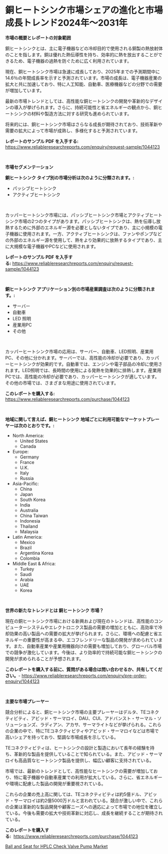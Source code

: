 <p><h1>銅ヒートシンク市場シェアの進化と市場成長トレンド2024年〜2031年</h1></p><p><strong>市場の概要とレポートの対象範囲</strong></p>
<p><p>銅ヒートシンクとは、主に電子機器などの冷却目的で使用される銅製の熱放射体のことを指します。銅は優れた熱伝導性を持ち、効率的に熱を放出することができるため、電子機器の過熱を防ぐために広く利用されています。</p><p>現在、銅ヒートシンク市場は急速に成長しており、2025年までの予測期間中に14.6％の年間成長率を示すと予測されています。市場の成長は、電子機器産業の拡大と共に加速しており、特に人工知能、自動車、医療機器などの分野での需要が増加しています。</p><p>最新の市場トレンドとしては、高性能な銅ヒートシンクの開発や革新的なデザインの導入が挙げられます。さらに、持続可能性と省エネルギーの観点から、銅ヒートシンクの材料や製造方法に対する研究も進められています。</p><p>将来的には、銅ヒートシンク市場はさらなる成長が期待されており、技術革新や需要の拡大によって市場が成熟し、多様化すると予測されています。</p></p>
<p><strong>レポートのサンプル PDF を入手する:</strong> <a href="https://www.reliableresearchreports.com/enquiry/request-sample/1044123">https://www.reliableresearchreports.com/enquiry/request-sample/1044123</a></p>
<p>&nbsp;</p>
<p><strong>市場セグメンテーション</strong></p>
<p><strong>銅ヒートシンク タイプ別の市場分析は次のように分類されます。:</strong></p>
<p><ul><li>パッシブヒートシンク</li><li>アクティブヒートシンク</li></ul></p>
<p>&nbsp;</p>
<p><p>カッパーヒートシンク市場には、パッシブヒートシンク市場とアクティブヒートシンク市場の2つのタイプがあります。パッシブヒートシンクは、熱を伝導し放熱するために外部のエネルギー源を必要としないタイプであり、主に小規模の電子機器に使用されます。一方、アクティブヒートシンクは、ファンやポンプなどの外部のエネルギー源を使用して、熱をより効果的に放熱するタイプであり、主に大規模な電子機器やPCなどに使用されます。</p></p>
<p><strong>レポートのサンプル PDF を入手する:</strong>&nbsp;<a href="https://www.reliableresearchreports.com/enquiry/request-sample/1044123">https://www.reliableresearchreports.com/enquiry/request-sample/1044123</a></p>
<p>&nbsp;</p>
<p><strong> 銅ヒートシンク アプリケーション別の市場産業調査は次のように分類されます。:</strong></p>
<p><ul><li>サーバー</li><li>自動車</li><li>LED 照明</li><li>産業用PC</li><li>その他</li></ul></p>
<p>&nbsp;</p>
<p><p>カッパーヒートシンク市場の応用は、サーバー、自動車、LED照明、産業用PC、その他に分かれます。サーバーでは、高性能の冷却が必要であり、カッパーヒートシンクが効果的です。自動車では、エンジンや電子部品の冷却に使用されます。LED照明では、長時間の使用による発熱を効果的に排熱します。産業用PCでは、高性能の冷却が必要であり、カッパーヒートシンクが適しています。その他の市場では、さまざまな用途に使用されています。</p></p>
<p><strong>このレポートを購入する:</strong>&nbsp; <a href="https://www.reliableresearchreports.com/purchase/1044123">https://www.reliableresearchreports.com/purchase/1044123</a></p>
<p>&nbsp;</p>
<p><strong>地域に関して言えば、銅ヒートシンク 地域ごとに利用可能なマーケットプレーヤーは次のとおりです。:</strong></p>
<p><ul>
    <li>
        North America:
        <ul>
            <li>United States</li>
            <li>Canada</li>
        </ul>
    </li>
    <li>
        Europe:
        <ul>
            <li>Germany</li>
            <li>France</li>
            <li>U.K.</li>
            <li>Italy</li>
            <li>Russia</li>
        </ul>
    </li>
    <li>
        Asia-Pacific:
        <ul>
            <li>China</li>
            <li>Japan</li>
            <li>South Korea</li>
            <li>India</li>
            <li>Australia</li>
            <li>China Taiwan</li>
            <li>Indonesia</li>
            <li>Thailand</li>
            <li>Malaysia</li>
        </ul>
    </li>
    <li>
        Latin America:
        <ul>
            <li>Mexico</li>
            <li>Brazil</li>
            <li>Argentina Korea</li>
            <li>Colombia</li>
        </ul>
    </li>
    <li>
        Middle East & Africa:
        <ul>
            <li>Turkey</li>
            <li>Saudi</li>
            <li>Arabia</li>
            <li>UAE</li>
            <li>Korea</li>
        </ul>
    </li>
    </ul></p>
<p>&nbsp;</p>
<p><strong>世界の新たなトレンドとは 銅ヒートシンク 市場？</strong></p>
<p><p>現在の銅ヒートシンク市場における新興および現在のトレンドは、高性能のコンピューターシステムやエレクトロニクス製品の需要の増加とともに、高効率で冷却効果の高い製品への需要の拡大が挙げられます。さらに、環境への配慮と省エネルギーの重要性が高まる中、エコフレンドリーな製品の開発が求められています。また、自動車産業や産業用機器向けの需要も増加しており、グローバル市場での競争が激化しています。今後は、より効率的で持続可能な銅ヒートシンクの開発が求められることが予想されます。</p></p>
<p><strong>このレポートを購入する前に、質問がある場合は問い合わせるか、共有してください。</strong>- <a href="https://www.reliableresearchreports.com/enquiry/pre-order-enquiry/1044123">https://www.reliableresearchreports.com/enquiry/pre-order-enquiry/1044123</a></p>
<p>&nbsp;</p>
<p><strong>主要な市場プレーヤー</strong></p>
<p><p>競合分析によると、銅ヒートシンク市場の主要プレーヤーはデルタ、TEコネクティビティ、アビッド・サーマロイ、DAU、CUI、アドバンスト・サーマル・ソリューションズ、ラディアン、アカサ、サーマライトなどが挙げられる。これらの企業の中で、特にTEコネクティビティやアビッド・サーマロイなどは市場で高いシェアを持っており、堅調な市場成長を示している。</p><p>TEコネクティビティは、ヒートシンクの設計と製造において長年の経験を持ち、革新的な製品を提供していることで知られている。また、アビッド・サーマロイも高品質なヒートシンク製品を提供し、幅広い顧客に支持されている。</p><p>市場では、最新のトレンドとして、高性能なヒートシンクの需要が増加しており、特に電子機器や自動車産業での利用が拡大している。さらに、省エネルギーや環境に配慮した製品の開発が重要視されている。</p><p>これらの企業の売上高に関しては、TEコネクティビティは約5億ドル、アビッド・サーマロイは約2億5000万ドルと言われている。競合が激しい中で、これらの企業は革新的な製品開発や顧客ニーズへの適応によって市場での地位を確立している。今後も需要の拡大や技術革新に対応し、成長を継続することが期待されている。</p></p>
<p><strong>このレポートを購入する:</strong>&nbsp;&nbsp;<a href="https://www.reliableresearchreports.com/purchase/1044123">https://www.reliableresearchreports.com/purchase/1044123</a></p>
<p><p><a href="https://github.com/Angelnienowdseej3e45z3p8c/Market-Research-Report-List-1/blob/main/ball-and-seat-for-hplc-check-valve-pump-market.md">Ball and Seat for HPLC Check Valve Pump Market</a></p></p>